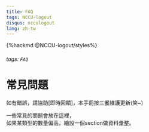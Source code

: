 ```yaml
---
title: FAQ
tags: NCCU-logout
disqus: ncculogout
lang: zh-tw
---
```


{%hackmd @NCCU-logout/styles%}

###### tags: `FAQ`

# 常見問題

如有錯誤，請協助[即時回饋]，本手冊按三餐維護更新(笑~)

一些常見的問題會放在這裡，  
如果某類型的數量偏高，繪設一個section做資料彙整。
